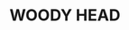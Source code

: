 ---
lastmod: '2025-04-06T06:05:20+00:00'
latitude: -29.407475
layout: suburb
longitude: 153.350886
postcode: '2466'
state: NSW
title: WOODY HEAD
url: /nsw/woody-head/
---